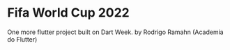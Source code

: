 # Fifa World Cup 2022

One more flutter project built on Dart Week.
by Rodrigo Ramahn (Academia do Flutter)